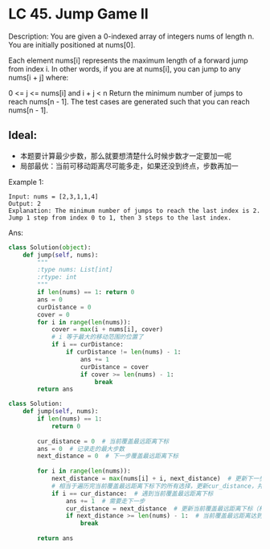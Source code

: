 
# LC 45. Jump Game II

Description:
You are given a 0-indexed array of integers nums of length n. You are initially positioned at nums[0].

Each element nums[i] represents the maximum length of a forward jump from index i. In other words, if you are at nums[i], you can jump to any nums[i + j] where:

0 <= j <= nums[i] and
i + j < n
Return the minimum number of jumps to reach nums[n - 1]. The test cases are generated such that you can reach nums[n - 1].

 
## Ideal:

* 本题要计算最少步数，那么就要想清楚什么时候步数才一定要加一呢
* 局部最优：当前可移动距离尽可能多走，如果还没到终点，步数再加一


Example 1:

```
Input: nums = [2,3,1,1,4]
Output: 2
Explanation: The minimum number of jumps to reach the last index is 2. Jump 1 step from index 0 to 1, then 3 steps to the last index.
```

Ans:

```py
class Solution(object):
    def jump(self, nums):
        """
        :type nums: List[int]
        :rtype: int
        """
        if len(nums) == 1: return 0
        ans = 0
        curDistance = 0
        cover = 0
        for i in range(len(nums)):
            cover = max(i + nums[i], cover)
            # i 等于最大的移动范围的位置了
            if i == curDistance: 
                if curDistance != len(nums) - 1:
                    ans += 1
                    curDistance = cover
                    if cover >= len(nums) - 1: 
                        break
        return ans
```

```py
class Solution:
    def jump(self, nums):
        if len(nums) == 1:
            return 0
        
        cur_distance = 0  # 当前覆盖最远距离下标
        ans = 0  # 记录走的最大步数
        next_distance = 0  # 下一步覆盖最远距离下标
        
        for i in range(len(nums)):
            next_distance = max(nums[i] + i, next_distance)  # 更新下一步覆盖最远距离下标
            # 相当于遍历完当前覆盖最远距离下标下的所有选择，更新cur_distance，并且步数+1
            if i == cur_distance:  # 遇到当前覆盖最远距离下标
                ans += 1  # 需要走下一步
                cur_distance = next_distance  # 更新当前覆盖最远距离下标（相当于加油了）
                if next_distance >= len(nums) - 1:  # 当前覆盖最远距离达到数组末尾，不用再做ans++操作，直接结束
                    break
        
        return ans
```